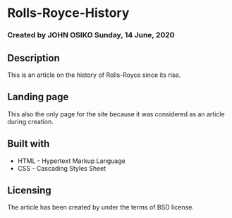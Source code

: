 # Rolls-Royce-History
### Created by JOHN OSIKO Sunday, 14 June, 2020

## Description 
This is an article on the history of Rolls-Royce since its rise.

## Landing page 
This also the only page for the site because it was considered as an article during creation.

## Built with
* HTML - Hypertext Markup Language
* CSS - Cascading Styles Sheet

## Licensing
The article has been created by under the terms of BSD license.

